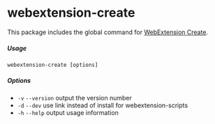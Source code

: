 # webextension-create

This package includes the global command for [WebExtension Create](https://github.com/kadauchi/webextension-create).

##### Usage

```
webextension-create [options]
```

##### Options

- `-v` `--version` output the version number
- `-d` `--dev` use link instead of install for webextension-scripts
- `-h` `--help` output usage information
